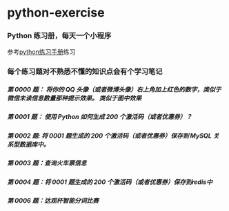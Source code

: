 # python-exercise
### Python 练习册，每天一个小程序
参考[python练习手册](https://github.com/Yixiaohan/show-me-the-code)练习

### 每个练习题对不熟悉不懂的知识点会有个学习笔记


##### 第 0000 题： 将你的 QQ 头像（或者微博头像）右上角加上红色的数字，类似于微信未读信息数量那种提示效果。 类似于图中效果

##### 第 0001 题： 使用 Python 如何生成 200 个激活码（或者优惠券）？

##### 第 0002 题: 将 0001 题生成的 200 个激活码（或者优惠券）保存到 MySQL 关系型数据库中。

##### 第 0003 题：查询火车票信息

##### 第 0004 题：将 0001 题生成的 200 个激活码（或者优惠券）保存到redis中

##### 第 0006 题：达观杯智能分词比赛
